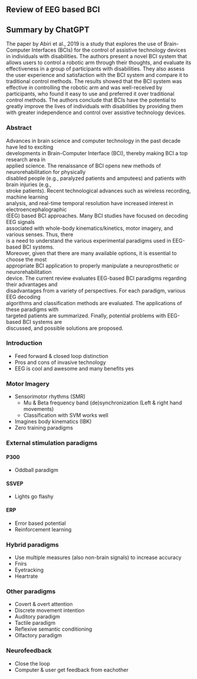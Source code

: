 ## Review of EEG based BCI


## Summary by ChatGPT
The paper by Abiri et al., 2019 is a study that explores the use of Brain-Computer Interfaces (BCIs) for the control of assistive technology devices in individuals with disabilities. The authors present a novel BCI system that allows users to control a robotic arm through their thoughts, and evaluate its effectiveness in a group of participants with disabilities. They also assess the user experience and satisfaction with the BCI system and compare it to traditional control methods. The results showed that the BCI system was effective in controlling the robotic arm and was well-received by participants, who found it easy to use and preferred it over traditional control methods. The authors conclude that BCIs have the potential to greatly improve the lives of individuals with disabilities by providing them with greater independence and control over assistive technology devices.

### Abstract 
Advances in brain science and computer technology in the past decade have led to exciting  
developments in Brain-Computer Interface (BCI), thereby making BCI a top research area in  
applied science. The renaissance of BCI opens new methods of neurorehabilitation for physically  
disabled people (e.g., paralyzed patients and amputees) and patients with brain injuries (e.g.,  
stroke patients). Recent technological advances such as wireless recording, machine learning  
analysis, and real-time temporal resolution have increased interest in electroencephalographic  
(EEG) based BCI approaches. Many BCI studies have focused on decoding EEG signals  
associated with whole-body kinematics/kinetics, motor imagery, and various senses. Thus, there  
is a need to understand the various experimental paradigms used in EEG-based BCI systems.  
Moreover, given that there are many available options, it is essential to choose the most  
appropriate BCI application to properly manipulate a neuroprosthetic or neurorehabilitation  
device. The current review evaluates EEG-based BCI paradigms regarding their advantages and  
disadvantages from a variety of perspectives. For each paradigm, various EEG decoding  
algorithms and classification methods are evaluated. The applications of these paradigms with  
targeted patients are summarized. Finally, potential problems with EEG-based BCI systems are  
discussed, and possible solutions are proposed.

### Introduction
- Feed forward & closed loop distinction
- Pros and cons of invasive technology
- EEG is cool and awesome and many benefits yes

### Motor Imagery
- Sensorimotor rhythms  (SMR)
	- Mu & Beta frequency band (de)synchronization (Left & right hand movements)
	- Classification with SVM works well
- Imagines body kinematics (IBK)
- Zero training paradigms

### External stimulation paradigms

#### P300
- Oddball paradigm

#### SSVEP
- Lights go flashy

#### ERP
- Error based potential
- Reinforcement learning

### Hybrid paradigms
- Use multiple measures (also non-brain signals) to increase accuracy
- Fnirs
- Eyetracking
- Heartrate

### Other paradigms
- Covert & overt attention
- Discrete movement intention 
- Auditory paradigm
- Tactile paradigm
- Reflexive semantic conditioning
- Olfactory paradigm

### Neurofeedback
- Close the loop
- Computer & user get feedback from eachother


